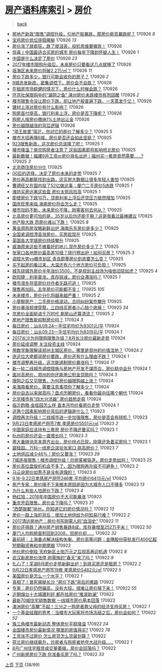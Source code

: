 [房产语料库索引](../../README.md)  > [房价](房价.md)
====
> [back](../README.md)

- [房地产新政“限售”调控升级，引地产股暴跌，那房价能否暴跌呢？](http://jkwz.applinzi.com/ittc/7017625866836902928.html#%E6%88%BF%E5%9C%B0%E4%BA%A7%E6%96%B0%E6%94%BF%E2%80%9C%E9%99%90%E5%94%AE%E2%80%9D%E8%B0%83%E6%8E%A7%E5%8D%87%E7%BA%A7%EF%BC%8C%E5%BC%95%E5%9C%B0%E4%BA%A7%E8%82%A1%E6%9A%B4%E8%B7%8C%EF%BC%8C%E9%82%A3%E6%88%BF%E4%BB%B7%E8%83%BD%E5%90%A6%E6%9A%B4%E8%B7%8C%E5%91%A2%EF%BC%9F) 170926 *8* 
- [宝鸡房价低位徘徊揭秘](http://jkwz.applinzi.com/ittc/7017614617369642000.html#%E5%AE%9D%E9%B8%A1%E6%88%BF%E4%BB%B7%E4%BD%8E%E4%BD%8D%E5%BE%98%E5%BE%8A%E6%8F%AD%E7%A7%98) 170926 *13* 
- [房价涨了就疯狂，跌了就沮丧，投机思维要摒弃！](http://jkwz.applinzi.com/ittc/7017613721004934161.html#%E6%88%BF%E4%BB%B7%E6%B6%A8%E4%BA%86%E5%B0%B1%E7%96%AF%E7%8B%82%EF%BC%8C%E8%B7%8C%E4%BA%86%E5%B0%B1%E6%B2%AE%E4%B8%A7%EF%BC%8C%E6%8A%95%E6%9C%BA%E6%80%9D%E7%BB%B4%E8%A6%81%E6%91%92%E5%BC%83%EF%BC%81) 170926  
- [惊喜丨中国最适合买房的城市 房价每年下降到怀疑人生！](http://jkwz.applinzi.com/ittc/7017609571064087569.html#%E6%83%8A%E5%96%9C%E4%B8%A8%E4%B8%AD%E5%9B%BD%E6%9C%80%E9%80%82%E5%90%88%E4%B9%B0%E6%88%BF%E7%9A%84%E5%9F%8E%E5%B8%82+%E6%88%BF%E4%BB%B7%E6%AF%8F%E5%B9%B4%E4%B8%8B%E9%99%8D%E5%88%B0%E6%80%80%E7%96%91%E4%BA%BA%E7%94%9F%EF%BC%81) 170926 *1* 
- [中国是什么决定了房价](http://jkwz.applinzi.com/ittc/7017581499682128912.html#%E4%B8%AD%E5%9B%BD%E6%98%AF%E4%BB%80%E4%B9%88%E5%86%B3%E5%AE%9A%E4%BA%86%E6%88%BF%E4%BB%B7) 170926 *23* 
- [2017年楼市限购升级后，未来房价只要看这几点就够了](http://jkwz.applinzi.com/ittc/7017577360541615120.html#2017%E5%B9%B4%E6%A5%BC%E5%B8%82%E9%99%90%E8%B4%AD%E5%8D%87%E7%BA%A7%E5%90%8E%EF%BC%8C%E6%9C%AA%E6%9D%A5%E6%88%BF%E4%BB%B7%E5%8F%AA%E8%A6%81%E7%9C%8B%E8%BF%99%E5%87%A0%E7%82%B9%E5%B0%B1%E5%A4%9F%E4%BA%86) 170926  
- [瑶海区未来房价将破2.2万/㎡？](http://jkwz.applinzi.com/ittc/7017560395391435793.html#%E7%91%B6%E6%B5%B7%E5%8C%BA%E6%9C%AA%E6%9D%A5%E6%88%BF%E4%BB%B7%E5%B0%86%E7%A0%B42.2%E4%B8%87%2F%E3%8E%A1%EF%BC%9F) 170926 *11* 
- [房价下跌多少，银行可能会收你的房子？](http://jkwz.applinzi.com/ittc/7017557068595332113.html#%E6%88%BF%E4%BB%B7%E4%B8%8B%E8%B7%8C%E5%A4%9A%E5%B0%91%EF%BC%8C%E9%93%B6%E8%A1%8C%E5%8F%AF%E8%83%BD%E4%BC%9A%E6%94%B6%E4%BD%A0%E7%9A%84%E6%88%BF%E5%AD%90%EF%BC%9F) 170926 *2* 
- [9城连发新政，密集调控下，房价会不会跌？](http://jkwz.applinzi.com/ittc/7017556199275496465.html#9%E5%9F%8E%E8%BF%9E%E5%8F%91%E6%96%B0%E6%94%BF%EF%BC%8C%E5%AF%86%E9%9B%86%E8%B0%83%E6%8E%A7%E4%B8%8B%EF%BC%8C%E6%88%BF%E4%BB%B7%E4%BC%9A%E4%B8%8D%E4%BC%9A%E8%B7%8C%EF%BC%9F) 170926  
- [在租房市场稳健的情况下，房价什么时候会跌？](http://jkwz.applinzi.com/ittc/7017553193146516496.html#%E5%9C%A8%E7%A7%9F%E6%88%BF%E5%B8%82%E5%9C%BA%E7%A8%B3%E5%81%A5%E7%9A%84%E6%83%85%E5%86%B5%E4%B8%8B%EF%BC%8C%E6%88%BF%E4%BB%B7%E4%BB%80%E4%B9%88%E6%97%B6%E5%80%99%E4%BC%9A%E8%B7%8C%EF%BC%9F) 170926  
- [环京社保限购中的“漏网之鱼” 涿州房价未跌楼市有所回暖](http://jkwz.applinzi.com/ittc/7017553114998244369.html#%E7%8E%AF%E4%BA%AC%E7%A4%BE%E4%BF%9D%E9%99%90%E8%B4%AD%E4%B8%AD%E7%9A%84%E2%80%9C%E6%BC%8F%E7%BD%91%E4%B9%8B%E9%B1%BC%E2%80%9D+%E6%B6%BF%E5%B7%9E%E6%88%BF%E4%BB%B7%E6%9C%AA%E8%B7%8C%E6%A5%BC%E5%B8%82%E6%9C%89%E6%89%80%E5%9B%9E%E6%9A%96) 170926 *2* 
- [楼市限售令没让房价下跌，却让地产股普遍下跌，一天蒸发千亿！](http://jkwz.applinzi.com/ittc/7017549519817016337.html#%E6%A5%BC%E5%B8%82%E9%99%90%E5%94%AE%E4%BB%A4%E6%B2%A1%E8%AE%A9%E6%88%BF%E4%BB%B7%E4%B8%8B%E8%B7%8C%EF%BC%8C%E5%8D%B4%E8%AE%A9%E5%9C%B0%E4%BA%A7%E8%82%A1%E6%99%AE%E9%81%8D%E4%B8%8B%E8%B7%8C%EF%BC%8C%E4%B8%80%E5%A4%A9%E8%92%B8%E5%8F%91%E5%8D%83%E4%BA%BF%EF%BC%81) 170926  
- [建材上涨对房价有什么影响？](http://jkwz.applinzi.com/ittc/7017307925243233297.html#%E5%BB%BA%E6%9D%90%E4%B8%8A%E6%B6%A8%E5%AF%B9%E6%88%BF%E4%BB%B7%E6%9C%89%E4%BB%80%E4%B9%88%E5%BD%B1%E5%93%8D%EF%BC%9F) 170926  
- [购房首付提高，银行利率上浮、房价是否下降呢？](http://jkwz.applinzi.com/ittc/7017533595332379664.html#%E8%B4%AD%E6%88%BF%E9%A6%96%E4%BB%98%E6%8F%90%E9%AB%98%EF%BC%8C%E9%93%B6%E8%A1%8C%E5%88%A9%E7%8E%87%E4%B8%8A%E6%B5%AE%E3%80%81%E6%88%BF%E4%BB%B7%E6%98%AF%E5%90%A6%E4%B8%8B%E9%99%8D%E5%91%A2%EF%BC%9F) 170926  
- [购房人按房价缴纳1%土地出让金](http://jkwz.applinzi.com/ittc/7017480292590421009.html#%E8%B4%AD%E6%88%BF%E4%BA%BA%E6%8C%89%E6%88%BF%E4%BB%B7%E7%BC%B4%E7%BA%B31%25%E5%9C%9F%E5%9C%B0%E5%87%BA%E8%AE%A9%E9%87%91) 170926  
- [房价越限越涨的背后逻辑](http://jkwz.applinzi.com/ittc/7017364296579941393.html#%E6%88%BF%E4%BB%B7%E8%B6%8A%E9%99%90%E8%B6%8A%E6%B6%A8%E7%9A%84%E8%83%8C%E5%90%8E%E9%80%BB%E8%BE%91) 170926  
- [“项王故里”宿迁，你对它的房价了解多少？](http://jkwz.applinzi.com/ittc/7017385474191262737.html#%E2%80%9C%E9%A1%B9%E7%8E%8B%E6%95%85%E9%87%8C%E2%80%9D%E5%AE%BF%E8%BF%81%EF%BC%8C%E4%BD%A0%E5%AF%B9%E5%AE%83%E7%9A%84%E6%88%BF%E4%BB%B7%E4%BA%86%E8%A7%A3%E5%A4%9A%E5%B0%91%EF%BC%9F) 170925 *5* 
- [楼市大招再降6城，房价是否还会如此坚挺？](http://jkwz.applinzi.com/ittc/7017356751819768848.html#%E6%A5%BC%E5%B8%82%E5%A4%A7%E6%8B%9B%E5%86%8D%E9%99%8D6%E5%9F%8E%EF%BC%8C%E6%88%BF%E4%BB%B7%E6%98%AF%E5%90%A6%E8%BF%98%E4%BC%9A%E5%A6%82%E6%AD%A4%E5%9D%9A%E6%8C%BA%EF%BC%9F) 170925  
- [923限售新政，这次房价总该降了吧！](http://jkwz.applinzi.com/ittc/7017316465945084945.html#923%E9%99%90%E5%94%AE%E6%96%B0%E6%94%BF%EF%BC%8C%E8%BF%99%E6%AC%A1%E6%88%BF%E4%BB%B7%E6%80%BB%E8%AF%A5%E9%99%8D%E4%BA%86%E5%90%A7%EF%BC%81) 170925 *1* 
- [楼市降温？南京购房者注意了 这些因素即将影响桥北房价](http://jkwz.applinzi.com/ittc/7017303699217712144.html#%E6%A5%BC%E5%B8%82%E9%99%8D%E6%B8%A9%EF%BC%9F%E5%8D%97%E4%BA%AC%E8%B4%AD%E6%88%BF%E8%80%85%E6%B3%A8%E6%84%8F%E4%BA%86+%E8%BF%99%E4%BA%9B%E5%9B%A0%E7%B4%A0%E5%8D%B3%E5%B0%86%E5%BD%B1%E5%93%8D%E6%A1%A5%E5%8C%97%E6%88%BF%E4%BB%B7) 170925  
- [最新数据！福建9月工资or房价排名出炉！福州买一套房竟然需要……?](http://jkwz.applinzi.com/ittc/7017300610343502865.html#%E6%9C%80%E6%96%B0%E6%95%B0%E6%8D%AE%EF%BC%81%E7%A6%8F%E5%BB%BA9%E6%9C%88%E5%B7%A5%E8%B5%84or%E6%88%BF%E4%BB%B7%E6%8E%92%E5%90%8D%E5%87%BA%E7%82%89%EF%BC%81%E7%A6%8F%E5%B7%9E%E4%B9%B0%E4%B8%80%E5%A5%97%E6%88%BF%E7%AB%9F%E7%84%B6%E9%9C%80%E8%A6%81%E2%80%A6%E2%80%A6%3F) 170925 *3* 
- [北京商住房价分化](http://jkwz.applinzi.com/ittc/7017299288496014352.html#%E5%8C%97%E4%BA%AC%E5%95%86%E4%BD%8F%E6%88%BF%E4%BB%B7%E5%88%86%E5%8C%96) 170925  
- [00后的选择，决定了房价未来的走势](http://jkwz.applinzi.com/ittc/7017289030964872209.html#00%E5%90%8E%E7%9A%84%E9%80%89%E6%8B%A9%EF%BC%8C%E5%86%B3%E5%AE%9A%E4%BA%86%E6%88%BF%E4%BB%B7%E6%9C%AA%E6%9D%A5%E7%9A%84%E8%B5%B0%E5%8A%BF) 170925 *7* 
- [房价再高都能找到出路，这买房大数据让很多年轻人害怕](http://jkwz.applinzi.com/ittc/7017286557432808465.html#%E6%88%BF%E4%BB%B7%E5%86%8D%E9%AB%98%E9%83%BD%E8%83%BD%E6%89%BE%E5%88%B0%E5%87%BA%E8%B7%AF%EF%BC%8C%E8%BF%99%E4%B9%B0%E6%88%BF%E5%A4%A7%E6%95%B0%E6%8D%AE%E8%AE%A9%E5%BE%88%E5%A4%9A%E5%B9%B4%E8%BD%BB%E4%BA%BA%E5%AE%B3%E6%80%95) 170925  
- [曹德旺又在国内投了52亿做这事；厦门二手房价5连跌](http://jkwz.applinzi.com/ittc/7017282893687292944.html#%E6%9B%B9%E5%BE%B7%E6%97%BA%E5%8F%88%E5%9C%A8%E5%9B%BD%E5%86%85%E6%8A%95%E4%BA%8652%E4%BA%BF%E5%81%9A%E8%BF%99%E4%BA%8B%EF%BC%9B%E5%8E%A6%E9%97%A8%E4%BA%8C%E6%89%8B%E6%88%BF%E4%BB%B75%E8%BF%9E%E8%B7%8C) 170925 *1* 
- [潍坊买房远离这些盘 房价太低风险高](http://jkwz.applinzi.com/ittc/7017268967331333136.html#%E6%BD%8D%E5%9D%8A%E4%B9%B0%E6%88%BF%E8%BF%9C%E7%A6%BB%E8%BF%99%E4%BA%9B%E7%9B%98+%E6%88%BF%E4%BB%B7%E5%A4%AA%E4%BD%8E%E9%A3%8E%E9%99%A9%E9%AB%98) 170925 *1* 
- [即使房价下跌10万，贷款利率上浮后还贷压力依然增加](http://jkwz.applinzi.com/ittc/7017266566394283024.html#%E5%8D%B3%E4%BD%BF%E6%88%BF%E4%BB%B7%E4%B8%8B%E8%B7%8C10%E4%B8%87%EF%BC%8C%E8%B4%B7%E6%AC%BE%E5%88%A9%E7%8E%87%E4%B8%8A%E6%B5%AE%E5%90%8E%E8%BF%98%E8%B4%B7%E5%8E%8B%E5%8A%9B%E4%BE%9D%E7%84%B6%E5%A2%9E%E5%8A%A0) 170925  
- [国庆旺季来临 海南房价将会怎么走？](http://jkwz.applinzi.com/ittc/7017260173842973713.html#%E5%9B%BD%E5%BA%86%E6%97%BA%E5%AD%A3%E6%9D%A5%E4%B8%B4+%E6%B5%B7%E5%8D%97%E6%88%BF%E4%BB%B7%E5%B0%86%E4%BC%9A%E6%80%8E%E4%B9%88%E8%B5%B0%EF%BC%9F) 170925  
- [楼市加码不断，未来房价不降，刚需客何去何从？](http://jkwz.applinzi.com/ittc/7017256917544731665.html#%E6%A5%BC%E5%B8%82%E5%8A%A0%E7%A0%81%E4%B8%8D%E6%96%AD%EF%BC%8C%E6%9C%AA%E6%9D%A5%E6%88%BF%E4%BB%B7%E4%B8%8D%E9%99%8D%EF%BC%8C%E5%88%9A%E9%9C%80%E5%AE%A2%E4%BD%95%E5%8E%BB%E4%BD%95%E4%BB%8E%EF%BC%9F) 170925  
- [比高房价更可怕的是，35岁以后你还能干嘛？这是我看过最棒建议](http://jkwz.applinzi.com/ittc/7017250720154387473.html#%E6%AF%94%E9%AB%98%E6%88%BF%E4%BB%B7%E6%9B%B4%E5%8F%AF%E6%80%95%E7%9A%84%E6%98%AF%EF%BC%8C35%E5%B2%81%E4%BB%A5%E5%90%8E%E4%BD%A0%E8%BF%98%E8%83%BD%E5%B9%B2%E5%98%9B%EF%BC%9F%E8%BF%99%E6%98%AF%E6%88%91%E7%9C%8B%E8%BF%87%E6%9C%80%E6%A3%92%E5%BB%BA%E8%AE%AE) 170925  
- [地产股大跌 而房价难以下跌！](http://jkwz.applinzi.com/ittc/7017249721654199312.html#%E5%9C%B0%E4%BA%A7%E8%82%A1%E5%A4%A7%E8%B7%8C+%E8%80%8C%E6%88%BF%E4%BB%B7%E9%9A%BE%E4%BB%A5%E4%B8%8B%E8%B7%8C%EF%BC%81) 170925 *8* 
- [黄金周购房攻略新鲜出炉 海南乐东房价是多少？](http://jkwz.applinzi.com/ittc/7017248097393181713.html#%E9%BB%84%E9%87%91%E5%91%A8%E8%B4%AD%E6%88%BF%E6%94%BB%E7%95%A5%E6%96%B0%E9%B2%9C%E5%87%BA%E7%82%89+%E6%B5%B7%E5%8D%97%E4%B9%90%E4%B8%9C%E6%88%BF%E4%BB%B7%E6%98%AF%E5%A4%9A%E5%B0%91%EF%BC%9F) 170925  
- [全国紧调控澧县涨房价，买房趁现在](http://jkwz.applinzi.com/ittc/7017245810729944081.html#%E5%85%A8%E5%9B%BD%E7%B4%A7%E8%B0%83%E6%8E%A7%E6%BE%A7%E5%8E%BF%E6%B6%A8%E6%88%BF%E4%BB%B7%EF%BC%8C%E4%B9%B0%E6%88%BF%E8%B6%81%E7%8E%B0%E5%9C%A8) 170925  
- [英国各大学城房价持续攀升](http://jkwz.applinzi.com/ittc/7017235214005437456.html#%E8%8B%B1%E5%9B%BD%E5%90%84%E5%A4%A7%E5%AD%A6%E5%9F%8E%E6%88%BF%E4%BB%B7%E6%8C%81%E7%BB%AD%E6%94%80%E5%8D%87) 170925  
- [威海原来这些不被看好的地儿 现在房价多少了？](http://jkwz.applinzi.com/ittc/7017228916723549200.html#%E5%A8%81%E6%B5%B7%E5%8E%9F%E6%9D%A5%E8%BF%99%E4%BA%9B%E4%B8%8D%E8%A2%AB%E7%9C%8B%E5%A5%BD%E7%9A%84%E5%9C%B0%E5%84%BF+%E7%8E%B0%E5%9C%A8%E6%88%BF%E4%BB%B7%E5%A4%9A%E5%B0%91%E4%BA%86%EF%BC%9F) 170925  
- [张家口各地房价最高差10倍？排行榜出炉！如何买房？](http://jkwz.applinzi.com/ittc/7017225674119709713.html#%E5%BC%A0%E5%AE%B6%E5%8F%A3%E5%90%84%E5%9C%B0%E6%88%BF%E4%BB%B7%E6%9C%80%E9%AB%98%E5%B7%AE10%E5%80%8D%EF%BC%9F%E6%8E%92%E8%A1%8C%E6%A6%9C%E5%87%BA%E7%82%89%EF%BC%81%E5%A6%82%E4%BD%95%E4%B9%B0%E6%88%BF%EF%BC%9F) 170925 *3* 
- [调控大势vs撤市划区 青岛即墨房价到底要怎么变？](http://jkwz.applinzi.com/ittc/7017207021508756497.html#%E8%B0%83%E6%8E%A7%E5%A4%A7%E5%8A%BFvs%E6%92%A4%E5%B8%82%E5%88%92%E5%8C%BA+%E9%9D%92%E5%B2%9B%E5%8D%B3%E5%A2%A8%E6%88%BF%E4%BB%B7%E5%88%B0%E5%BA%95%E8%A6%81%E6%80%8E%E4%B9%88%E5%8F%98%EF%BC%9F) 170925  
- [买不起房的看过来，大温还有六个地方房价可负担！](http://jkwz.applinzi.com/ittc/7017203257603261457.html#%E4%B9%B0%E4%B8%8D%E8%B5%B7%E6%88%BF%E7%9A%84%E7%9C%8B%E8%BF%87%E6%9D%A5%EF%BC%8C%E5%A4%A7%E6%B8%A9%E8%BF%98%E6%9C%89%E5%85%AD%E4%B8%AA%E5%9C%B0%E6%96%B9%E6%88%BF%E4%BB%B7%E5%8F%AF%E8%B4%9F%E6%8B%85%EF%BC%81) 170925  
- [城东绕城外房价半年涨价3500，不是规划主战场为啥依旧猛如虎？](http://jkwz.applinzi.com/ittc/7017184964863591440.html#%E5%9F%8E%E4%B8%9C%E7%BB%95%E5%9F%8E%E5%A4%96%E6%88%BF%E4%BB%B7%E5%8D%8A%E5%B9%B4%E6%B6%A8%E4%BB%B73500%EF%BC%8C%E4%B8%8D%E6%98%AF%E8%A7%84%E5%88%92%E4%B8%BB%E6%88%98%E5%9C%BA%E4%B8%BA%E5%95%A5%E4%BE%9D%E6%97%A7%E7%8C%9B%E5%A6%82%E8%99%8E%EF%BC%9F) 170925 *4* 
- [欧阳捷：利率普涨、库存锐减，房价会滞涨吗？](http://jkwz.applinzi.com/ittc/7017184485920211985.html#%E6%AC%A7%E9%98%B3%E6%8D%B7%EF%BC%9A%E5%88%A9%E7%8E%87%E6%99%AE%E6%B6%A8%E3%80%81%E5%BA%93%E5%AD%98%E9%94%90%E5%87%8F%EF%BC%8C%E6%88%BF%E4%BB%B7%E4%BC%9A%E6%BB%9E%E6%B6%A8%E5%90%97%EF%BC%9F) 170925 *1* 
- [楼市凛冬将至房价炒作者无路可逃！](http://jkwz.applinzi.com/ittc/7017184324032660497.html#%E6%A5%BC%E5%B8%82%E5%87%9B%E5%86%AC%E5%B0%86%E8%87%B3%E6%88%BF%E4%BB%B7%E7%82%92%E4%BD%9C%E8%80%85%E6%97%A0%E8%B7%AF%E5%8F%AF%E9%80%83%EF%BC%81) 170925  
- [限售再加码，五年房价可能都不变！](http://jkwz.applinzi.com/ittc/7017184323990717457.html#%E9%99%90%E5%94%AE%E5%86%8D%E5%8A%A0%E7%A0%81%EF%BC%8C%E4%BA%94%E5%B9%B4%E6%88%BF%E4%BB%B7%E5%8F%AF%E8%83%BD%E9%83%BD%E4%B8%8D%E5%8F%98%EF%BC%81) 170925 *105* 
- [未来楼市，房价分化将越来越严重！](http://jkwz.applinzi.com/ittc/7017178194304828432.html#%E6%9C%AA%E6%9D%A5%E6%A5%BC%E5%B8%82%EF%BC%8C%E6%88%BF%E4%BB%B7%E5%88%86%E5%8C%96%E5%B0%86%E8%B6%8A%E6%9D%A5%E8%B6%8A%E4%B8%A5%E9%87%8D%EF%BC%81) 170925 *2* 
- [小童聊房产：二手房价格波动，合同纠纷案件攀升](http://jkwz.applinzi.com/ittc/7017166679531062288.html#%E5%B0%8F%E7%AB%A5%E8%81%8A%E6%88%BF%E4%BA%A7%EF%BC%9A%E4%BA%8C%E6%89%8B%E6%88%BF%E4%BB%B7%E6%A0%BC%E6%B3%A2%E5%8A%A8%EF%BC%8C%E5%90%88%E5%90%8C%E7%BA%A0%E7%BA%B7%E6%A1%88%E4%BB%B6%E6%94%80%E5%8D%87) 170925  
- [房价暴涨规律穿帮，三四线买房者小心赔个底掉！](http://jkwz.applinzi.com/ittc/7017161599184536592.html#%E6%88%BF%E4%BB%B7%E6%9A%B4%E6%B6%A8%E8%A7%84%E5%BE%8B%E7%A9%BF%E5%B8%AE%EF%BC%8C%E4%B8%89%E5%9B%9B%E7%BA%BF%E4%B9%B0%E6%88%BF%E8%80%85%E5%B0%8F%E5%BF%83%E8%B5%94%E4%B8%AA%E5%BA%95%E6%8E%89%EF%BC%81) 170925 *34* 
- [京房价全面挺进千万时代 剩房山还算清流？](http://jkwz.applinzi.com/ittc/7017026695520060433.html#%E4%BA%AC%E6%88%BF%E4%BB%B7%E5%85%A8%E9%9D%A2%E6%8C%BA%E8%BF%9B%E5%8D%83%E4%B8%87%E6%97%B6%E4%BB%A3+%E5%89%A9%E6%88%BF%E5%B1%B1%E8%BF%98%E7%AE%97%E6%B8%85%E6%B5%81%EF%BC%9F) 170925 *2* 
- [房地产限售能抑制房价吗？](http://jkwz.applinzi.com/ittc/7017009245927769105.html#%E6%88%BF%E5%9C%B0%E4%BA%A7%E9%99%90%E5%94%AE%E8%83%BD%E6%8A%91%E5%88%B6%E6%88%BF%E4%BB%B7%E5%90%97%EF%BC%9F) 170924 *3* 
- [每日房价：汕头09.24一手住宅均价为9301元/平](http://jkwz.applinzi.com/ittc/7017004863156913168.html#%E6%AF%8F%E6%97%A5%E6%88%BF%E4%BB%B7%EF%BC%9A%E6%B1%95%E5%A4%B409.24%E4%B8%80%E6%89%8B%E4%BD%8F%E5%AE%85%E5%9D%87%E4%BB%B7%E4%B8%BA9301%E5%85%83%2F%E5%B9%B3) 170924  
- [每日房价：汕头09.23一手住宅均价为8319元/平](http://jkwz.applinzi.com/ittc/7017004443969782801.html#%E6%AF%8F%E6%97%A5%E6%88%BF%E4%BB%B7%EF%BC%9A%E6%B1%95%E5%A4%B409.23%E4%B8%80%E6%89%8B%E4%BD%8F%E5%AE%85%E5%9D%87%E4%BB%B7%E4%B8%BA8319%E5%85%83%2F%E5%B9%B3) 170924 *1* 
- [2017长沙为何限购限售升级？8月长沙房价最新走势](http://jkwz.applinzi.com/ittc/7016975683383985169.html#2017%E9%95%BF%E6%B2%99%E4%B8%BA%E4%BD%95%E9%99%90%E8%B4%AD%E9%99%90%E5%94%AE%E5%8D%87%E7%BA%A7%EF%BC%9F8%E6%9C%88%E9%95%BF%E6%B2%99%E6%88%BF%E4%BB%B7%E6%9C%80%E6%96%B0%E8%B5%B0%E5%8A%BF) 170924  
- [房价延续调整 关注投资主线](http://jkwz.applinzi.com/ittc/7016955475571246097.html#%E6%88%BF%E4%BB%B7%E5%BB%B6%E7%BB%AD%E8%B0%83%E6%95%B4+%E5%85%B3%E6%B3%A8%E6%8A%95%E8%B5%84%E4%B8%BB%E7%BA%BF) 170924  
- [用数学象限解读郑州主城区房价，哪里是郑州的价值洼地？](http://jkwz.applinzi.com/ittc/7016936613853266961.html#%E7%94%A8%E6%95%B0%E5%AD%A6%E8%B1%A1%E9%99%90%E8%A7%A3%E8%AF%BB%E9%83%91%E5%B7%9E%E4%B8%BB%E5%9F%8E%E5%8C%BA%E6%88%BF%E4%BB%B7%EF%BC%8C%E5%93%AA%E9%87%8C%E6%98%AF%E9%83%91%E5%B7%9E%E7%9A%84%E4%BB%B7%E5%80%BC%E6%B4%BC%E5%9C%B0%EF%BC%9F) 170924 *2* 
- [连这位大佬都说房价要跌，房价还有什么理由不跌？](http://jkwz.applinzi.com/ittc/7016865588331414544.html#%E8%BF%9E%E8%BF%99%E4%BD%8D%E5%A4%A7%E4%BD%AC%E9%83%BD%E8%AF%B4%E6%88%BF%E4%BB%B7%E8%A6%81%E8%B7%8C%EF%BC%8C%E6%88%BF%E4%BB%B7%E8%BF%98%E6%9C%89%E4%BB%80%E4%B9%88%E7%90%86%E7%94%B1%E4%B8%8D%E8%B7%8C%EF%BC%9F) 170924 *1* 
- [楼市调整再升级，这次能遏制房价暴涨吗？](http://jkwz.applinzi.com/ittc/7016840171100832784.html#%E6%A5%BC%E5%B8%82%E8%B0%83%E6%95%B4%E5%86%8D%E5%8D%87%E7%BA%A7%EF%BC%8C%E8%BF%99%E6%AC%A1%E8%83%BD%E9%81%8F%E5%88%B6%E6%88%BF%E4%BB%B7%E6%9A%B4%E6%B6%A8%E5%90%97%EF%BC%9F) 170924 *17* 
- [新一轮二线城市调控措施与房地产开发不谋而合，房价稳中会升](http://jkwz.applinzi.com/ittc/7016821491776357393.html#%E6%96%B0%E4%B8%80%E8%BD%AE%E4%BA%8C%E7%BA%BF%E5%9F%8E%E5%B8%82%E8%B0%83%E6%8E%A7%E6%8E%AA%E6%96%BD%E4%B8%8E%E6%88%BF%E5%9C%B0%E4%BA%A7%E5%BC%80%E5%8F%91%E4%B8%8D%E8%B0%8B%E8%80%8C%E5%90%88%EF%BC%8C%E6%88%BF%E4%BB%B7%E7%A8%B3%E4%B8%AD%E4%BC%9A%E5%8D%87) 170924 *1* 
- [面对高房价，郑州的你还能用公积金贷款吗？](http://jkwz.applinzi.com/ittc/7016830387098223632.html#%E9%9D%A2%E5%AF%B9%E9%AB%98%E6%88%BF%E4%BB%B7%EF%BC%8C%E9%83%91%E5%B7%9E%E7%9A%84%E4%BD%A0%E8%BF%98%E8%83%BD%E7%94%A8%E5%85%AC%E7%A7%AF%E9%87%91%E8%B4%B7%E6%AC%BE%E5%90%97%EF%BC%9F) 170924 *3* 
- [限购之后又见限售，为何房价越限购越上涨？](http://jkwz.applinzi.com/ittc/7016793402837042193.html#%E9%99%90%E8%B4%AD%E4%B9%8B%E5%90%8E%E5%8F%88%E8%A7%81%E9%99%90%E5%94%AE%EF%BC%8C%E4%B8%BA%E4%BD%95%E6%88%BF%E4%BB%B7%E8%B6%8A%E9%99%90%E8%B4%AD%E8%B6%8A%E4%B8%8A%E6%B6%A8%EF%BC%9F) 170924  
- [来海南看房价，需要注意事项你了解多少？](http://jkwz.applinzi.com/ittc/7016823404982961169.html#%E6%9D%A5%E6%B5%B7%E5%8D%97%E7%9C%8B%E6%88%BF%E4%BB%B7%EF%BC%8C%E9%9C%80%E8%A6%81%E6%B3%A8%E6%84%8F%E4%BA%8B%E9%A1%B9%E4%BD%A0%E4%BA%86%E8%A7%A3%E5%A4%9A%E5%B0%91%EF%BC%9F) 170924  
- [房价自古以来就高吗？盘点历朝房价，看看你最向往哪个朝代](http://jkwz.applinzi.com/ittc/7016810145261290512.html#%E6%88%BF%E4%BB%B7%E8%87%AA%E5%8F%A4%E4%BB%A5%E6%9D%A5%E5%B0%B1%E9%AB%98%E5%90%97%EF%BC%9F%E7%9B%98%E7%82%B9%E5%8E%86%E6%9C%9D%E6%88%BF%E4%BB%B7%EF%BC%8C%E7%9C%8B%E7%9C%8B%E4%BD%A0%E6%9C%80%E5%90%91%E5%BE%80%E5%93%AA%E4%B8%AA%E6%9C%9D%E4%BB%A3) 170924  
- [北京楼市有“四大分流器” 房价趋势走稳](http://jkwz.applinzi.com/ittc/7016796616294663185.html#%E5%8C%97%E4%BA%AC%E6%A5%BC%E5%B8%82%E6%9C%89%E2%80%9C%E5%9B%9B%E5%A4%A7%E5%88%86%E6%B5%81%E5%99%A8%E2%80%9D+%E6%88%BF%E4%BB%B7%E8%B6%8B%E5%8A%BF%E8%B5%B0%E7%A8%B3) 170924  
- [临沂韵皓·金桂园怎么样 查本月均价看房价走势](http://jkwz.applinzi.com/ittc/7016794793538225169.html#%E4%B8%B4%E6%B2%82%E9%9F%B5%E7%9A%93%C2%B7%E9%87%91%E6%A1%82%E5%9B%AD%E6%80%8E%E4%B9%88%E6%A0%B7+%E6%9F%A5%E6%9C%AC%E6%9C%88%E5%9D%87%E4%BB%B7%E7%9C%8B%E6%88%BF%E4%BB%B7%E8%B5%B0%E5%8A%BF) 170924 *1* 
- [这两个因素影响房价背后的逻辑是什么？](http://jkwz.applinzi.com/ittc/7016644203705271313.html#%E8%BF%99%E4%B8%A4%E4%B8%AA%E5%9B%A0%E7%B4%A0%E5%BD%B1%E5%93%8D%E6%88%BF%E4%BB%B7%E8%83%8C%E5%90%8E%E7%9A%84%E9%80%BB%E8%BE%91%E6%98%AF%E4%BB%80%E4%B9%88%EF%BC%9F) 170923  
- [调控再次升级！二线城市进一步加强限售，房价是否会有转机？](http://jkwz.applinzi.com/ittc/7016589474174338065.html#%E8%B0%83%E6%8E%A7%E5%86%8D%E6%AC%A1%E5%8D%87%E7%BA%A7%EF%BC%81%E4%BA%8C%E7%BA%BF%E5%9F%8E%E5%B8%82%E8%BF%9B%E4%B8%80%E6%AD%A5%E5%8A%A0%E5%BC%BA%E9%99%90%E5%94%AE%EF%BC%8C%E6%88%BF%E4%BB%B7%E6%98%AF%E5%90%A6%E4%BC%9A%E6%9C%89%E8%BD%AC%E6%9C%BA%EF%BC%9F) 170923  
- [9月23日孝感房产网签7套 孝感房价5551元/㎡](http://jkwz.applinzi.com/ittc/7016558572098552848.html#9%E6%9C%8823%E6%97%A5%E5%AD%9D%E6%84%9F%E6%88%BF%E4%BA%A7%E7%BD%91%E7%AD%BE7%E5%A5%97+%E5%AD%9D%E6%84%9F%E6%88%BF%E4%BB%B75551%E5%85%83%2F%E3%8E%A1) 170923 *2* 
- [中国家庭应该持有三套房 房价不降还要买吗？](http://jkwz.applinzi.com/ittc/7016535445431911441.html#%E4%B8%AD%E5%9B%BD%E5%AE%B6%E5%BA%AD%E5%BA%94%E8%AF%A5%E6%8C%81%E6%9C%89%E4%B8%89%E5%A5%97%E6%88%BF+%E6%88%BF%E4%BB%B7%E4%B8%8D%E9%99%8D%E8%BF%98%E8%A6%81%E4%B9%B0%E5%90%97%EF%BC%9F) 170923 *1* 
- [杭州的房价还会一直增长吗？](http://jkwz.applinzi.com/ittc/7016529129292432400.html#%E6%9D%AD%E5%B7%9E%E7%9A%84%E6%88%BF%E4%BB%B7%E8%BF%98%E4%BC%9A%E4%B8%80%E7%9B%B4%E5%A2%9E%E9%95%BF%E5%90%97%EF%BC%9F) 170923 *3* 
- [两大重磅消息本周齐出台，房价拐点已现，刚需还急着买房吗？](http://jkwz.applinzi.com/ittc/7016521091949003792.html#%E4%B8%A4%E5%A4%A7%E9%87%8D%E7%A3%85%E6%B6%88%E6%81%AF%E6%9C%AC%E5%91%A8%E9%BD%90%E5%87%BA%E5%8F%B0%EF%BC%8C%E6%88%BF%E4%BB%B7%E6%8B%90%E7%82%B9%E5%B7%B2%E7%8E%B0%EF%BC%8C%E5%88%9A%E9%9C%80%E8%BF%98%E6%80%A5%E7%9D%80%E4%B9%B0%E6%88%BF%E5%90%97%EF%BC%9F) 170923 *1* 
- [碧桂园、万科一线房企进驻张家口 挑高房价？](http://jkwz.applinzi.com/ittc/7016512170177856528.html#%E7%A2%A7%E6%A1%82%E5%9B%AD%E3%80%81%E4%B8%87%E7%A7%91%E4%B8%80%E7%BA%BF%E6%88%BF%E4%BC%81%E8%BF%9B%E9%A9%BB%E5%BC%A0%E5%AE%B6%E5%8F%A3+%E6%8C%91%E9%AB%98%E6%88%BF%E4%BB%B7%EF%BC%9F) 170923 *7* 
- [土地供应减少46%！房价又要涨？](http://jkwz.applinzi.com/ittc/7016509003566416913.html#%E5%9C%9F%E5%9C%B0%E4%BE%9B%E5%BA%94%E5%87%8F%E5%B0%9146%25%EF%BC%81%E6%88%BF%E4%BB%B7%E5%8F%88%E8%A6%81%E6%B6%A8%EF%BC%9F) 170923 *29* 
- [7城连夜限售！楼市调控升级！炒房客被驱逐，房价走势如何！](http://jkwz.applinzi.com/ittc/7016479860090995728.html#7%E5%9F%8E%E8%BF%9E%E5%A4%9C%E9%99%90%E5%94%AE%EF%BC%81%E6%A5%BC%E5%B8%82%E8%B0%83%E6%8E%A7%E5%8D%87%E7%BA%A7%EF%BC%81%E7%82%92%E6%88%BF%E5%AE%A2%E8%A2%AB%E9%A9%B1%E9%80%90%EF%BC%8C%E6%88%BF%E4%BB%B7%E8%B5%B0%E5%8A%BF%E5%A6%82%E4%BD%95%EF%BC%81) 170923 *25* 
- [房价高位盘旋的机会不多了，因为限购再升级不可避免！](http://jkwz.applinzi.com/ittc/7016460514400666640.html#%E6%88%BF%E4%BB%B7%E9%AB%98%E4%BD%8D%E7%9B%98%E6%97%8B%E7%9A%84%E6%9C%BA%E4%BC%9A%E4%B8%8D%E5%A4%9A%E4%BA%86%EF%BC%8C%E5%9B%A0%E4%B8%BA%E9%99%90%E8%B4%AD%E5%86%8D%E5%8D%87%E7%BA%A7%E4%B8%8D%E5%8F%AF%E9%81%BF%E5%85%8D%EF%BC%81) 170923 *2* 
- [马云说房价如葱不是没有道理的！](http://jkwz.applinzi.com/ittc/7016448895645910032.html#%E9%A9%AC%E4%BA%91%E8%AF%B4%E6%88%BF%E4%BB%B7%E5%A6%82%E8%91%B1%E4%B8%8D%E6%98%AF%E6%B2%A1%E6%9C%89%E9%81%93%E7%90%86%E7%9A%84%EF%BC%81) 170923 *6* 
- [9.16-9.22日孝感房产网签246套 平均房价6413元/㎡](http://jkwz.applinzi.com/ittc/7016442474686579728.html#9.16-9.22%E6%97%A5%E5%AD%9D%E6%84%9F%E6%88%BF%E4%BA%A7%E7%BD%91%E7%AD%BE246%E5%A5%97+%E5%B9%B3%E5%9D%87%E6%88%BF%E4%BB%B76413%E5%85%83%2F%E3%8E%A1) 170923  
- [房产专家：房价降不下来根本原因是因为大城市人口不够多](http://jkwz.applinzi.com/ittc/7016435091432277009.html#%E6%88%BF%E4%BA%A7%E4%B8%93%E5%AE%B6%EF%BC%9A%E6%88%BF%E4%BB%B7%E9%99%8D%E4%B8%8D%E4%B8%8B%E6%9D%A5%E6%A0%B9%E6%9C%AC%E5%8E%9F%E5%9B%A0%E6%98%AF%E5%9B%A0%E4%B8%BA%E5%A4%A7%E5%9F%8E%E5%B8%82%E4%BA%BA%E5%8F%A3%E4%B8%8D%E5%A4%9F%E5%A4%9A) 170923 *13* 
- [为什么有些人怕房价下跌？](http://jkwz.applinzi.com/ittc/7016245085480682513.html#%E4%B8%BA%E4%BB%80%E4%B9%88%E6%9C%89%E4%BA%9B%E4%BA%BA%E6%80%95%E6%88%BF%E4%BB%B7%E4%B8%8B%E8%B7%8C%EF%BC%9F) 170923 *4* 
- [杨红旭：2018年中国房价不大可能暴涨](http://jkwz.applinzi.com/ittc/7016373974093792272.html#%E6%9D%A8%E7%BA%A2%E6%97%AD%EF%BC%9A2018%E5%B9%B4%E4%B8%AD%E5%9B%BD%E6%88%BF%E4%BB%B7%E4%B8%8D%E5%A4%A7%E5%8F%AF%E8%83%BD%E6%9A%B4%E6%B6%A8) 170923  
- [重庆开启限售，房价会下降吗？](http://jkwz.applinzi.com/ittc/7016302000403383313.html#%E9%87%8D%E5%BA%86%E5%BC%80%E5%90%AF%E9%99%90%E5%94%AE%EF%BC%8C%E6%88%BF%E4%BB%B7%E4%BC%9A%E4%B8%8B%E9%99%8D%E5%90%97%EF%BC%9F) 170923 *31* 
- [“西楚故都”徐州，你知道它的房价情况吗？](http://jkwz.applinzi.com/ittc/7016279114108109841.html#%E2%80%9C%E8%A5%BF%E6%A5%9A%E6%95%85%E9%83%BD%E2%80%9D%E5%BE%90%E5%B7%9E%EF%BC%8C%E4%BD%A0%E7%9F%A5%E9%81%93%E5%AE%83%E7%9A%84%E6%88%BF%E4%BB%B7%E6%83%85%E5%86%B5%E5%90%97%EF%BC%9F) 170922 *13* 
- [房价一路上涨的背后：增加土地供给为何知易行难？](http://jkwz.applinzi.com/ittc/7016259942653363217.html#%E6%88%BF%E4%BB%B7%E4%B8%80%E8%B7%AF%E4%B8%8A%E6%B6%A8%E7%9A%84%E8%83%8C%E5%90%8E%EF%BC%9A%E5%A2%9E%E5%8A%A0%E5%9C%9F%E5%9C%B0%E4%BE%9B%E7%BB%99%E4%B8%BA%E4%BD%95%E7%9F%A5%E6%98%93%E8%A1%8C%E9%9A%BE%EF%BC%9F) 170922 *2* 
- [2017清远房地产：房价书写刚需人的“血泪史”](http://jkwz.applinzi.com/ittc/7016255826577327121.html#2017%E6%B8%85%E8%BF%9C%E6%88%BF%E5%9C%B0%E4%BA%A7%EF%BC%9A%E6%88%BF%E4%BB%B7%E4%B9%A6%E5%86%99%E5%88%9A%E9%9C%80%E4%BA%BA%E7%9A%84%E2%80%9C%E8%A1%80%E6%B3%AA%E5%8F%B2%E2%80%9D) 170922 *11* 
- [房价还得跌？通州房产销售暴跌8成，库存暴增至252万平米！](http://jkwz.applinzi.com/ittc/7016255708969042960.html#%E6%88%BF%E4%BB%B7%E8%BF%98%E5%BE%97%E8%B7%8C%EF%BC%9F%E9%80%9A%E5%B7%9E%E6%88%BF%E4%BA%A7%E9%94%80%E5%94%AE%E6%9A%B4%E8%B7%8C8%E6%88%90%EF%BC%8C%E5%BA%93%E5%AD%98%E6%9A%B4%E5%A2%9E%E8%87%B3252%E4%B8%87%E5%B9%B3%E7%B1%B3%EF%BC%81) 170922 *50* 
- [厦门人均购房面积回到2008，但房价却……](http://jkwz.applinzi.com/ittc/7016245512125285392.html#%E5%8E%A6%E9%97%A8%E4%BA%BA%E5%9D%87%E8%B4%AD%E6%88%BF%E9%9D%A2%E7%A7%AF%E5%9B%9E%E5%88%B02008%EF%BC%8C%E4%BD%86%E6%88%BF%E4%BB%B7%E5%8D%B4%E2%80%A6%E2%80%A6) 170922 *32* 
- [最前研｜上海重点解决结构失衡、房价高等问题；金隅股份获批发行400亿超短期融资券和中期票据](http://jkwz.applinzi.com/ittc/7016204732685878289.html#%E6%9C%80%E5%89%8D%E7%A0%94%EF%BD%9C%E4%B8%8A%E6%B5%B7%E9%87%8D%E7%82%B9%E8%A7%A3%E5%86%B3%E7%BB%93%E6%9E%84%E5%A4%B1%E8%A1%A1%E3%80%81%E6%88%BF%E4%BB%B7%E9%AB%98%E7%AD%89%E9%97%AE%E9%A2%98%EF%BC%9B%E9%87%91%E9%9A%85%E8%82%A1%E4%BB%BD%E8%8E%B7%E6%89%B9%E5%8F%91%E8%A1%8C400%E4%BA%BF%E8%B6%85%E7%9F%AD%E6%9C%9F%E8%9E%8D%E8%B5%84%E5%88%B8%E5%92%8C%E4%B8%AD%E6%9C%9F%E7%A5%A8%E6%8D%AE) 170922  
- [地价房价倒挂 天府新区土拍万元之后视高再迎机遇](http://jkwz.applinzi.com/ittc/7016198026157360144.html#%E5%9C%B0%E4%BB%B7%E6%88%BF%E4%BB%B7%E5%80%92%E6%8C%82+%E5%A4%A9%E5%BA%9C%E6%96%B0%E5%8C%BA%E5%9C%9F%E6%8B%8D%E4%B8%87%E5%85%83%E4%B9%8B%E5%90%8E%E8%A7%86%E9%AB%98%E5%86%8D%E8%BF%8E%E6%9C%BA%E9%81%87) 170922 *8* 
- [武汉新房房价涨停 刚需族的“春天”来了吗？](http://jkwz.applinzi.com/ittc/7016197793948107793.html#%E6%AD%A6%E6%B1%89%E6%96%B0%E6%88%BF%E6%88%BF%E4%BB%B7%E6%B6%A8%E5%81%9C+%E5%88%9A%E9%9C%80%E6%97%8F%E7%9A%84%E2%80%9C%E6%98%A5%E5%A4%A9%E2%80%9D%E6%9D%A5%E4%BA%86%E5%90%97%EF%BC%9F) 170922 *8* 
- [扎心了！芜湖9月房价走势新鲜出炉！到底买房还是租房？](http://jkwz.applinzi.com/ittc/7016194561297351696.html#%E6%89%8E%E5%BF%83%E4%BA%86%EF%BC%81%E8%8A%9C%E6%B9%969%E6%9C%88%E6%88%BF%E4%BB%B7%E8%B5%B0%E5%8A%BF%E6%96%B0%E9%B2%9C%E5%87%BA%E7%82%89%EF%BC%81%E5%88%B0%E5%BA%95%E4%B9%B0%E6%88%BF%E8%BF%98%E6%98%AF%E7%A7%9F%E6%88%BF%EF%BC%9F) 170922 *2* 
- [9月22日孝感房产网签19套 孝感房价5482元/㎡](http://jkwz.applinzi.com/ittc/7016189937207215120.html#9%E6%9C%8822%E6%97%A5%E5%AD%9D%E6%84%9F%E6%88%BF%E4%BA%A7%E7%BD%91%E7%AD%BE19%E5%A5%97+%E5%AD%9D%E6%84%9F%E6%88%BF%E4%BB%B75482%E5%85%83%2F%E3%8E%A1) 170922 *5* 
- [美国房价是怎么一个水平？](http://jkwz.applinzi.com/ittc/7016186047506154513.html#%E7%BE%8E%E5%9B%BD%E6%88%BF%E4%BB%B7%E6%98%AF%E6%80%8E%E4%B9%88%E4%B8%80%E4%B8%AA%E6%B0%B4%E5%B9%B3%EF%BC%9F) 170922 *1* 
- [真相了！冒死揭秘长沙 “房价下跌”背后的套路](http://jkwz.applinzi.com/ittc/7016182563159409680.html#%E7%9C%9F%E7%9B%B8%E4%BA%86%EF%BC%81%E5%86%92%E6%AD%BB%E6%8F%AD%E7%A7%98%E9%95%BF%E6%B2%99+%E2%80%9C%E6%88%BF%E4%BB%B7%E4%B8%8B%E8%B7%8C%E2%80%9D%E8%83%8C%E5%90%8E%E7%9A%84%E5%A5%97%E8%B7%AF) 170922  
- [专家：房价仍然偏高，没有大招，很难让房价降下来！](http://jkwz.applinzi.com/ittc/7016158697024406544.html#%E4%B8%93%E5%AE%B6%EF%BC%9A%E6%88%BF%E4%BB%B7%E4%BB%8D%E7%84%B6%E5%81%8F%E9%AB%98%EF%BC%8C%E6%B2%A1%E6%9C%89%E5%A4%A7%E6%8B%9B%EF%BC%8C%E5%BE%88%E9%9A%BE%E8%AE%A9%E6%88%BF%E4%BB%B7%E9%99%8D%E4%B8%8B%E6%9D%A5%EF%BC%81) 170922 *55* 
- [近期烟台十大城建利好 都在给房价“推波助澜”](http://jkwz.applinzi.com/ittc/7016136566169404433.html#%E8%BF%91%E6%9C%9F%E7%83%9F%E5%8F%B0%E5%8D%81%E5%A4%A7%E5%9F%8E%E5%BB%BA%E5%88%A9%E5%A5%BD+%E9%83%BD%E5%9C%A8%E7%BB%99%E6%88%BF%E4%BB%B7%E2%80%9C%E6%8E%A8%E6%B3%A2%E5%8A%A9%E6%BE%9C%E2%80%9D) 170922  
- [最新70城住宅销售数据 一线城市房价基本回落](http://jkwz.applinzi.com/ittc/7016134519214834704.html#%E6%9C%80%E6%96%B070%E5%9F%8E%E4%BD%8F%E5%AE%85%E9%94%80%E5%94%AE%E6%95%B0%E6%8D%AE+%E4%B8%80%E7%BA%BF%E5%9F%8E%E5%B8%82%E6%88%BF%E4%BB%B7%E5%9F%BA%E6%9C%AC%E5%9B%9E%E8%90%BD) 170922  
- [澳洲房价“高攀”不起！三分之一购房者靠父母的经济支持买房！](http://jkwz.applinzi.com/ittc/7016133330297422865.html#%E6%BE%B3%E6%B4%B2%E6%88%BF%E4%BB%B7%E2%80%9C%E9%AB%98%E6%94%80%E2%80%9D%E4%B8%8D%E8%B5%B7%EF%BC%81%E4%B8%89%E5%88%86%E4%B9%8B%E4%B8%80%E8%B4%AD%E6%88%BF%E8%80%85%E9%9D%A0%E7%88%B6%E6%AF%8D%E7%9A%84%E7%BB%8F%E6%B5%8E%E6%94%AF%E6%8C%81%E4%B9%B0%E6%88%BF%EF%BC%81) 170922 *1* 
- [一个基金经理的思考：当楼市大玩家将市场冻结之后，房价会如何？](http://jkwz.applinzi.com/ittc/7016102304321897489.html#%E4%B8%80%E4%B8%AA%E5%9F%BA%E9%87%91%E7%BB%8F%E7%90%86%E7%9A%84%E6%80%9D%E8%80%83%EF%BC%9A%E5%BD%93%E6%A5%BC%E5%B8%82%E5%A4%A7%E7%8E%A9%E5%AE%B6%E5%B0%86%E5%B8%82%E5%9C%BA%E5%86%BB%E7%BB%93%E4%B9%8B%E5%90%8E%EF%BC%8C%E6%88%BF%E4%BB%B7%E4%BC%9A%E5%A6%82%E4%BD%95%EF%BC%9F) 170922 *52* 
- [珠三角楼市最新动态 整体房价平稳降温](http://jkwz.applinzi.com/ittc/7016099067007075345.html#%E7%8F%A0%E4%B8%89%E8%A7%92%E6%A5%BC%E5%B8%82%E6%9C%80%E6%96%B0%E5%8A%A8%E6%80%81+%E6%95%B4%E4%BD%93%E6%88%BF%E4%BB%B7%E5%B9%B3%E7%A8%B3%E9%99%8D%E6%B8%A9) 170922 *24* 
- [全国楼市房价最新情况 哪里的房值得买?](http://jkwz.applinzi.com/ittc/7016099063794238481.html#%E5%85%A8%E5%9B%BD%E6%A5%BC%E5%B8%82%E6%88%BF%E4%BB%B7%E6%9C%80%E6%96%B0%E6%83%85%E5%86%B5+%E5%93%AA%E9%87%8C%E7%9A%84%E6%88%BF%E5%80%BC%E5%BE%97%E4%B9%B0%3F) 170922 *78* 
- [工资涨不过房价 怎么房贷怎么贷最划算？](http://jkwz.applinzi.com/ittc/7016083292603024401.html#%E5%B7%A5%E8%B5%84%E6%B6%A8%E4%B8%8D%E8%BF%87%E6%88%BF%E4%BB%B7+%E6%80%8E%E4%B9%88%E6%88%BF%E8%B4%B7%E6%80%8E%E4%B9%88%E8%B4%B7%E6%9C%80%E5%88%92%E7%AE%97%EF%BC%9F) 170922  
- [荷兰房价继续飙升，炒房者与购房者抢夺大战升级……](http://jkwz.applinzi.com/ittc/7016077122840560656.html#%E8%8D%B7%E5%85%B0%E6%88%BF%E4%BB%B7%E7%BB%A7%E7%BB%AD%E9%A3%99%E5%8D%87%EF%BC%8C%E7%82%92%E6%88%BF%E8%80%85%E4%B8%8E%E8%B4%AD%E6%88%BF%E8%80%85%E6%8A%A2%E5%A4%BA%E5%A4%A7%E6%88%98%E5%8D%87%E7%BA%A7%E2%80%A6%E2%80%A6) 170922 *1* 
- [8月广州住宅租赁成交量萎缩，房价会回落吗？](http://jkwz.applinzi.com/ittc/7016067567385576465.html#8%E6%9C%88%E5%B9%BF%E5%B7%9E%E4%BD%8F%E5%AE%85%E7%A7%9F%E8%B5%81%E6%88%90%E4%BA%A4%E9%87%8F%E8%90%8E%E7%BC%A9%EF%BC%8C%E6%88%BF%E4%BB%B7%E4%BC%9A%E5%9B%9E%E8%90%BD%E5%90%97%EF%BC%9F) 170922  
- [广州新房房价下跌 你准备买房了吗？](http://jkwz.applinzi.com/ittc/7016066428229387280.html#%E5%B9%BF%E5%B7%9E%E6%96%B0%E6%88%BF%E6%88%BF%E4%BB%B7%E4%B8%8B%E8%B7%8C+%E4%BD%A0%E5%87%86%E5%A4%87%E4%B9%B0%E6%88%BF%E4%BA%86%E5%90%97%EF%BC%9F) 170922 *33* 


 [上页](房价39.md) [下页](房价37.md)          (38/99)